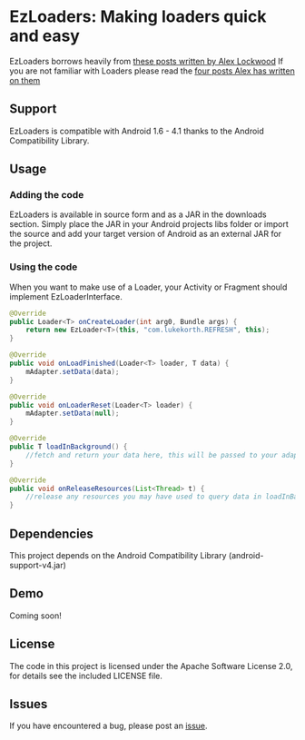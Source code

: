 EzLoaders: Making loaders quick and easy
===============================================

EzLoaders borrows heavily from [these posts written by Alex Lockwood](http://www.androiddesignpatterns.com/2012/07/loaders-and-loadermanager-background.html)
If you are not familiar with Loaders please read the [four posts Alex has written on them](http://www.androiddesignpatterns.com/2012/07/loaders-and-loadermanager-background.html)

Support
-------
EzLoaders is compatible with Android 1.6 - 4.1 thanks to the
Android Compatibility Library.

Usage
-----

### Adding the code
EzLoaders is available in source form and as a JAR in the downloads
section. Simply place the JAR in your Android projects libs folder or
import the source and add your target version of Android as an external 
JAR for the project.

### Using the code
When you want to make use of a Loader, your Activity or Fragment should
implement EzLoaderInterface<T>.

```java
@Override
public Loader<T> onCreateLoader(int arg0, Bundle args) {
	return new EzLoader<T>(this, "com.lukekorth.REFRESH", this);
}

@Override
public void onLoadFinished(Loader<T> loader, T data) {
	mAdapter.setData(data);
}

@Override
public void onLoaderReset(Loader<T> loader) {
	mAdapter.setData(null);
}

@Override
public T loadInBackground() {
	//fetch and return your data here, this will be passed to your adapter
}

@Override
public void onReleaseResources(List<Thread> t) {
	//release any resources you may have used to query data in loadInBackground()
}
```


Dependencies
------------
This project depends on the Android Compatibility Library
(android-support-v4.jar)

Demo
----
Coming soon!

License
-------
The code in this project is licensed under the Apache
Software License 2.0, for details see the included LICENSE
file.

Issues
---------
If you have encountered a bug, please post an [issue](https://github.com/lkorth/ez-loaders/issues).